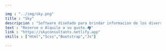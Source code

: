 ```yaml
---

img : "../img/sky.png"
title : "Sky"
descripcion : "Software diseñado para brindar informacion de los diversos espacios para descansar y pasar un rato agradable sin preocupacion."
text : "Reserve o Alquile a su gusto.🏘️"
link : "https://skyconsultants.netlify.app"
skills : ["Html","Scss","Bootstrap","Js"]

---
```

